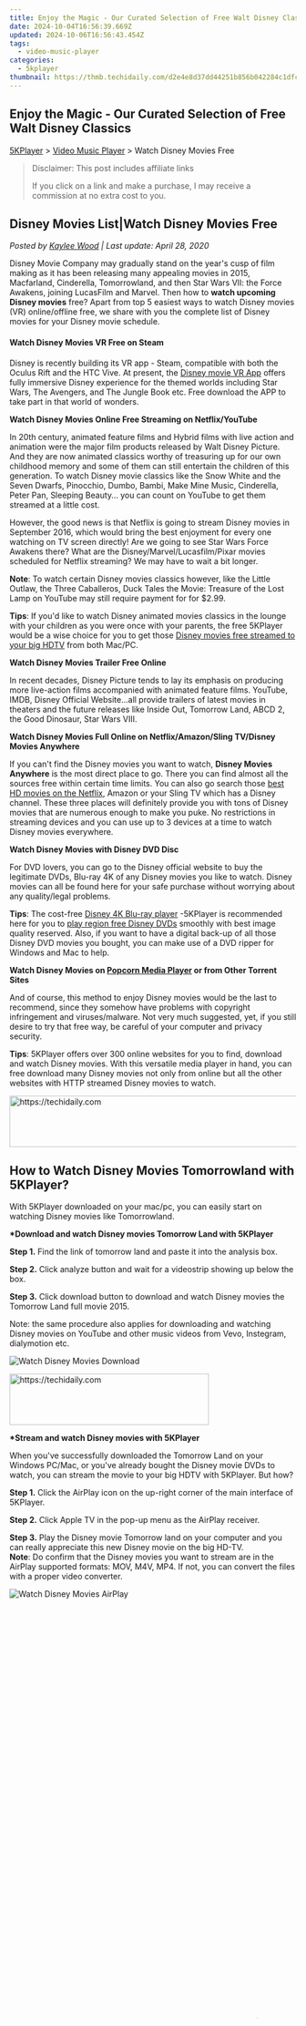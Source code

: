 ```yaml
---
title: Enjoy the Magic - Our Curated Selection of Free Walt Disney Classics
date: 2024-10-04T16:56:39.669Z
updated: 2024-10-06T16:56:43.454Z
tags:
  - video-music-player
categories:
  - 5kplayer
thumbnail: https://thmb.techidaily.com/d2e4e8d37dd44251b856b042284c1dfc0b019c21a2404b925ef4f20286104a39.jpg
---
```


## Enjoy the Magic - Our Curated Selection of Free Walt Disney Classics

[5KPlayer](https://tools.techidaily.com/5kplayer/products/) \> [Video Music Player](https://tools.techidaily.com/5kplayer/video-music-player/) \> Watch Disney Movies Free

>  Disclaimer: This post includes affiliate links
>
>  If you click on a link and make a purchase, I may receive a commission at no extra cost to you.
>

## Disney Movies List|Watch Disney Movies Free

 _Posted by [Kaylee Wood](https://www.quora.com/profile/Amanda-Hu-21) | Last update: April 28, 2020_

Disney Movie Company may gradually stand on the year's cusp of film making as it has been releasing many appealing movies in 2015, Macfarland, Cinderella, Tomorrowland, and then Star Wars VII: the Force Awakens, joining LucasFilm and Marvel. Then how to **watch upcoming Disney movies** free? Apart from top 5 easiest ways to watch Disney movies (VR) online/offline free, we share with you the complete list of Disney movies for your Disney movie schedule.

#### **Watch Disney Movies VR Free on Steam**

Disney is recently building its VR app - Steam, compatible with both the Oculus Rift and the HTC Vive. At present, the [Disney movie VR App](http://store.steampowered.com/app/469650/) offers fully immersive Disney experience for the themed worlds including Star Wars, The Avengers, and The Jungle Book etc. Free download the APP to take part in that world of wonders.

**Watch Disney Movies Online Free Streaming on Netflix/YouTube**

In 20th century, animated feature films and Hybrid films with live action and animation were the major film products released by Walt Disney Picture. And they are now animated classics worthy of treasuring up for our own childhood memory and some of them can still entertain the children of this generation. To watch Disney movie classics like the Snow White and the Seven Dwarfs, Pinocchio, Dumbo, Bambi, Make Mine Music, Cinderella, Peter Pan, Sleeping Beauty… you can count on YouTube to get them streamed at a little cost. 

However, the good news is that Netflix is going to stream Disney movies in September 2016, which would bring the best enjoyment for every one watching on TV screen directly! Are we going to see Star Wars Force Awakens there? What are the Disney/Marvel/Lucasfilm/Pixar movies scheduled for Netflix streaming? We may have to wait a bit longer.

**Note**: To watch certain Disney movies classics however, like the Little Outlaw, the Three Caballeros, Duck Tales the Movie: Treasure of the Lost Lamp on YouTube may still require payment for for $2.99.

**Tips**: If you'd like to watch Disney animated movies classics in the lounge with your children as you were once with your parents, the free 5KPlayer would be a wise choice for you to get those [Disney movies free streamed to your big HDTV](https://tools.techidaily.com/5kplayer/video-music-player/) from both Mac/PC.

**Watch Disney Movies Trailer Free Online**

In recent decades, Disney Picture tends to lay its emphasis on producing more live-action films accompanied with animated feature films. YouTube, IMDB, Disney Official Website…all provide trailers of latest movies in theaters and the future releases like Inside Out, Tomorrow Land, ABCD 2, the Good Dinosaur, Star Wars VIII. 

**Watch Disney Movies Full Online on Netflix/Amazon/Sling TV/Disney Movies Anywhere**

If you can't find the Disney movies you want to watch, **Disney Movies Anywhere** is the most direct place to go. There you can find almost all the sources free within certain time limits. You can also go search those [best HD movies on the Netflix](https://tools.techidaily.com/5kplayer/youtube-download/), Amazon or your Sling TV which has a Disney channel. These three places will definitely provide you with tons of Disney movies that are numerous enough to make you puke. No restrictions in streaming devices and you can use up to 3 devices at a time to watch Disney movies everywhere.

**Watch Disney Movies with Disney DVD Disc**

For DVD lovers, you can go to the Disney official website to buy the legitimate DVDs, Blu-ray 4K of any Disney movies you like to watch. Disney movies can all be found here for your safe purchase without worrying about any quality/legal problems. 

**Tips**: The cost-free [Disney 4K Blu-ray player](https://tools.techidaily.com/5kplayer/video-music-player/) \-5KPlayer is recommended here for you to [play region free Disney DVDs](https://tools.techidaily.com/5kplayer/video-music-player/) smoothly with best image quality reserved. Also, if you want to have a digital back-up of all those Disney DVD movies you bought, you can make use of a DVD ripper for Windows and Mac to help.

**Watch Disney Movies on [Popcorn Media Player](https://getpopcorntime.is/) or from Other Torrent Sites**

And of course, this method to enjoy Disney movies would be the last to recommend, since they somehow have problems with copyright infringement and viruses/malware. Not very much suggested, yet, if you still desire to try that free way, be careful of your computer and privacy security. 

**Tips**: 5KPlayer offers over 300 online websites for you to find, download and watch Disney movies. With this versatile media player in hand, you can free download many Disney movies not only from online but all the other websites with HTTP streamed Disney movies to watch. 

<!-- affiliate ads begin -->
<a href="https://aligracehair.sjv.io/c/5597632/2027167/19272" target="_top" id="2027167">
  <img src="//a.impactradius-go.com/display-ad/19272-2027167" border="0" alt="https://techidaily.com" width="728" height="90"/>
</a>
<img height="0" width="0" src="https://aligracehair.sjv.io/i/5597632/2027167/19272" style="position:absolute;visibility:hidden;" border="0" />
<!-- affiliate ads end -->

## How to Watch Disney Movies Tomorrowland with 5KPlayer?

With 5KPlayer downloaded on your mac/pc, you can easily start on watching Disney movies like Tomorrowland.

**\*Download and watch Disney movies Tomorrow Land with 5KPlayer**

**Step 1.** Find the link of tomorrow land and paste it into the analysis box. 

**Step 2.** Click analyze button and wait for a videostrip showing up below the box.

**Step 3.** Click download button to download and watch Disney movies the Tomorrow Land full movie 2015.

Note: the same procedure also applies for downloading and watching Disney movies on YouTube and other music videos from Vevo, Instegram, dialymotion etc. 

![Watch Disney Movies Download](https://www.5kplayer.com/video-music-player/img/5kp-watch-disney-movies-zjy-playing.jpg) 

<!-- affiliate ads begin -->
<a href="https://unicoeye.pxf.io/c/5597632/2148771/18498" target="_top" id="2148771">
  <img src="//a.impactradius-go.com/display-ad/18498-2148771" border="0" alt="https://techidaily.com" width="350" height="90"/>
</a>
<img height="0" width="0" src="https://unicoeye.pxf.io/i/5597632/2148771/18498" style="position:absolute;visibility:hidden;" border="0" />
<!-- affiliate ads end -->

**\*Stream and watch Disney movies with 5KPlayer**

When you've successfully downloaded the Tomorrow Land on your Windows PC/Mac, or you've already bought the Disney movie DVDs to watch, you can stream the movie to your big HDTV with 5KPlayer. But how?

**Step 1.** Click the AirPlay icon on the up-right corner of the main interface of 5KPlayer.

**Step 2.** Click Apple TV in the pop-up menu as the AirPlay receiver.

**Step 3.** Play the Disney movie Tomorrow land on your computer and you can really appreciate this new Disney movie on the big HD-TV.  
**Note**: Do confirm that the Disney movies you want to stream are in the AirPlay supported formats: MOV, M4V, MP4\. If not, you can convert the files with a proper video converter. 

![Watch Disney Movies AirPlay](https://www.5kplayer.com/video-music-player/../airplay/img/5k-airplay-airplay-with-win10-xsy-15021502.jpg) 

<!-- affiliate ads begin -->
<span id="1424533">
					<video width="864" height="1536" style="cursor:pointer"
           poster="//a.impactradius-go.com/display-clicktoplayimage/1424533.png"
           onclick="if(!this.playClicked){this.play();this.setAttribute('controls',true);this.playClicked=true;}">
	   <source src="//a.impactradius-go.com/display-ad/16446-1424533">
	   <img src="//a.impactradius-go.com/display-clicktoplayimage/1424533.png" style="border: none; height: 100%; width: 100%; object-fit: contain">
	</video>
	<div style="width:540px;text-align:center"><a href="javascript:window.open(decodeURIComponent('https%3A%2F%2Flaganoo.pxf.io%2Fc%2F5597632%2F1424533%2F16446'), '_blank');void(0);">Click here</a></div>
</span>
<img height="0" width="0" src="https://imp.pxf.io/i/5597632/1424533/16446" style="position:absolute;visibility:hidden;" border="0" />
<!-- affiliate ads end -->

5KPlayer, adhering to its cause of becoming the best [video music player](https://tools.techidaily.com/5kplayer/video-music-player/) to create peerless visual effect, also acts very initiatively towards online video download and AirPlay, [solving AirPlay not working problems](https://tools.techidaily.com/5kplayer/airplay/) and resolving AirPlay video delays. Get a 5KPlayer and witness our speedy growth.

[![](https://www.5kplayer.com/video-music-player/../button/freedownbackwin.png)](https://tools.techidaily.com/5kplayer/products/) [![](https://www.5kplayer.com/video-music-player/../button/freedownbackmac.png)](https://tools.techidaily.com/5kplayer/products/)

<!-- affiliate ads begin -->
<a href="https://ephamedtechinc.pxf.io/c/5597632/2137211/26400" target="_top" id="2137211">
  <img src="//a.impactradius-go.com/display-ad/26400-2137211" border="0" alt="https://techidaily.com" width="728" height="90"/>
</a>
<img height="0" width="0" src="https://ephamedtechinc.pxf.io/i/5597632/2137211/26400" style="position:absolute;visibility:hidden;" border="0" />
<!-- affiliate ads end -->

<ins class="adsbygoogle"
     style="display:block"
     data-ad-format="autorelaxed"
     data-ad-client="ca-pub-7571918770474297"
     data-ad-slot="1223367746"></ins>

<ins class="adsbygoogle"
     style="display:block"
     data-ad-client="ca-pub-7571918770474297"
     data-ad-slot="8358498916"
     data-ad-format="auto"
     data-full-width-responsive="true"></ins>

<span class="atpl-alsoreadstyle">Also read:</span>
<div><ul>
<li><a href="https://instagram-clips.techidaily.com/2024-approved-vocal-excellence-in-action-tweaking-sound-for-instagram-content/"><u>2024 Approved Vocal Excellence in Action Tweaking Sound for Instagram Content</u></a></li>
<li><a href="https://apple-account.techidaily.com/apple-id-locked-or-disabled-on-apple-iphone-se-2020-7-mehtods-you-cant-miss-by-drfone-ios/"><u>Apple ID Locked or Disabled On Apple iPhone SE (2020)? 7 Mehtods You Cant-Miss</u></a></li>
<li><a href="https://technical-tips.techidaily.com/beyond-apples-offerings-unveiling-a-more-affordable-and-enhanced-vision-pro-travel-case-as-recommended-by-zdnet/"><u>Beyond Apple’s Offerings: Unveiling a More Affordable and Enhanced Vision Pro Travel Case as Recommended by ZDNet</u></a></li>
<li><a href="https://review-topics.techidaily.com/how-to-activate-and-use-life360-ghost-mode-on-google-pixel-8-drfone-by-drfone-virtual-android/"><u>How To Activate and Use Life360 Ghost Mode On Google Pixel 8 | Dr.fone</u></a></li>
<li><a href="https://youtube-videos.techidaily.com/in-2024-a-beginners-guide-to-interpreting-youtube-analytics-scores/"><u>In 2024, A Beginner’s Guide to Interpreting Youtube Analytics Scores</u></a></li>
<li><a href="https://fox-cloud.techidaily.com/in-2024-enthralling-examination-and-replacement-ideas/"><u>In 2024, Enthralling Examination & Replacement Ideas</u></a></li>
<li><a href="https://android-unlock.techidaily.com/in-2024-top-15-apps-to-hack-wifi-password-on-vivo-v29-by-drfone-android/"><u>In 2024, Top 15 Apps To Hack WiFi Password On Vivo V29</u></a></li>
<li><a href="https://sim-unlock.techidaily.com/in-2024-what-is-a-sim-network-unlock-pin-get-your-oppo-find-x7-phone-network-ready-by-drfone-android/"><u>In 2024, What Is a SIM Network Unlock PIN? Get Your Oppo Find X7 Phone Network-Ready</u></a></li>
<li><a href="https://facebook-video-files.techidaily.com/seamless-shoot-and-stream-perfecting-dslr-broadcasts-from-home-pcsmacs/"><u>Seamless Shoot & Stream Perfecting DSLR Broadcasts From Home PCs/Macs</u></a></li>
<li><a href="https://video-creation-software.techidaily.com/updated-2024-approved-elevate-your-videos-pro-tips-for-adding-awesome-effects/"><u>Updated 2024 Approved Elevate Your Videos Pro Tips for Adding Awesome Effects</u></a></li>
<li><a href="https://video-creation-software.techidaily.com/updated-2024-approved-record-like-a-pro-10-best-webcam-software-for-windows-10/"><u>Updated 2024 Approved Record Like a Pro 10 Best Webcam Software for Windows 10</u></a></li>
<li><a href="https://video-creation-software.techidaily.com/updated-2024-approved-unleash-cinematic-quality-top-1080p-video-editing-software-for-creators/"><u>Updated 2024 Approved Unleash Cinematic Quality Top 1080P Video Editing Software for Creators</u></a></li>
<li><a href="https://video-creation-software.techidaily.com/updated-2024-approved-unleash-your-creativity-the-best-free-and-paid-android-video-editors/"><u>Updated 2024 Approved Unleash Your Creativity The Best Free and Paid Android Video Editors</u></a></li>
<li><a href="https://video-creation-software.techidaily.com/updated-convert-webm-to-mp3-the-best-tools-for-the-job-for-2024/"><u>Updated Convert WebM to MP3 The Best Tools for the Job for 2024</u></a></li>
<li><a href="https://video-creation-software.techidaily.com/updated-final-cut-pro-voice-over-secrets-boost-your-audio-game-for-2024/"><u>Updated Final Cut Pro Voice Over Secrets Boost Your Audio Game for 2024</u></a></li>
<li><a href="https://video-creation-software.techidaily.com/updated-get-started-with-green-screen-top-10-free-mobile-apps-for-beginners/"><u>Updated Get Started with Green Screen Top 10 Free Mobile Apps for Beginners</u></a></li>
<li><a href="https://video-creation-software.techidaily.com/updated-in-2024-unleash-your-creativity-10-public-domain-image-sites/"><u>Updated In 2024, Unleash Your Creativity 10 Public Domain Image Sites</u></a></li>
</ul></div>

